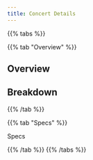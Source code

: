 ```yaml
---
title: Concert Details
---
```


{{% tabs %}}

{{% tab "Overview" %}}

## Overview

## Breakdown

{{% /tab %}}

{{% tab "Specs" %}}

Specs

{{% /tab %}}
{{% /tabs %}}
